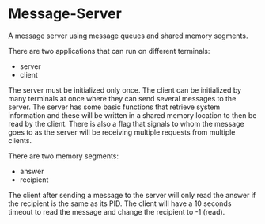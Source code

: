 # Message-Server

A message server using message queues and shared memory segments.

There are two applications that can run on different terminals:

* server
* client

The server must be initialized only once. The client can be initialized by many terminals at once where they can send several messages to the server. The server has some basic functions that retrieve system information and these will be written in a shared memory location to then be read by the client. There is also a flag that signals to whom the message goes to as the server will be receiving multiple requests from multiple clients.

There are two memory segments:

* answer
* recipient

The client after sending a message to the server will only read the answer if the recipient is the same as its PID. The client will have a 10 seconds timeout to read the message and change the recipient to -1 (read).